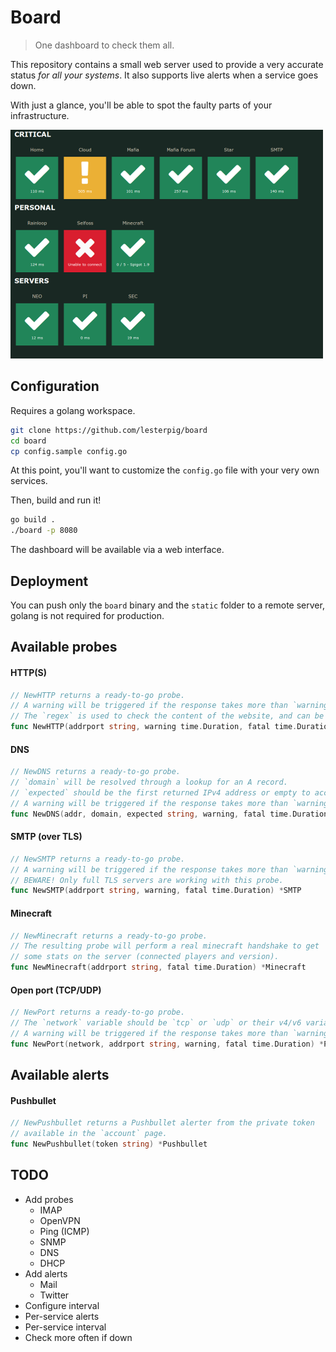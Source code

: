 Board
=====

> One dashboard to check them all.

This repository contains a small web server used to provide a very accurate status *for all your systems*. It also supports live alerts when a service goes down.

With just a glance, you'll be able to spot the faulty parts of your infrastructure.

![Screenshot](screenshot.png "Screenshot")

Configuration
-------------

Requires a golang workspace.

```bash
git clone https://github.com/lesterpig/board
cd board
cp config.sample config.go
```

At this point, you'll want to customize the `config.go` file with your very own services.

Then, build and run it!

```bash
go build .
./board -p 8080
```

The dashboard will be available via a web interface.

Deployment
----------

You can push only the `board` binary and the `static` folder to a remote server, golang is not required for production.

Available probes
----------------

#### HTTP(S)

```go
// NewHTTP returns a ready-to-go probe.
// A warning will be triggered if the response takes more than `warning` to come.
// The `regex` is used to check the content of the website, and can be empty.
func NewHTTP(addrport string, warning time.Duration, fatal time.Duration, regex string) *HTTP
```

#### DNS

```go
// NewDNS returns a ready-to-go probe.
// `domain` will be resolved through a lookup for an A record.
// `expected` should be the first returned IPv4 address or empty to accept any IP address.
// A warning will be triggered if the response takes more than `warning` to come.
func NewDNS(addr, domain, expected string, warning, fatal time.Duration) *DNS
```

#### SMTP (over TLS)

```go
// NewSMTP returns a ready-to-go probe.
// A warning will be triggered if the response takes more than `warning` to come.
// BEWARE! Only full TLS servers are working with this probe.
func NewSMTP(addrport string, warning, fatal time.Duration) *SMTP
```

#### Minecraft

```go
// NewMinecraft returns a ready-to-go probe.
// The resulting probe will perform a real minecraft handshake to get
// some stats on the server (connected players and version).
func NewMinecraft(addrport string, fatal time.Duration) *Minecraft
```

#### Open port (TCP/UDP)

```go
// NewPort returns a ready-to-go probe.
// The `network` variable should be `tcp` or `udp` or their v4/v6 variants.
// A warning will be triggered if the response takes more than `warning` to come.
func NewPort(network, addrport string, warning, fatal time.Duration) *Port
```

Available alerts
----------------

#### Pushbullet

```go
// NewPushbullet returns a Pushbullet alerter from the private token
// available in the `account` page.
func NewPushbullet(token string) *Pushbullet
```

TODO
----

- Add probes
  + IMAP
  + OpenVPN
  + Ping (ICMP)
  + SNMP
  + DNS
  + DHCP
- Add alerts
  + Mail
  + Twitter
- Configure interval
- Per-service alerts
- Per-service interval
- Check more often if down
